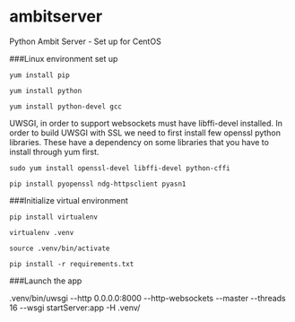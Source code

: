 # ambitserver
Python Ambit Server - Set up for CentOS 

###Linux environment set up

`yum install pip`

`yum install python`

`yum install python-devel gcc`

UWSGI, in order to support websockets must have libffi-devel installed. In order to build UWSGI with SSL we need to first install few openssl python libraries. These have a dependency on some libraries that you have to install through yum first.  

`sudo yum install openssl-devel libffi-devel python-cffi`

`pip install pyopenssl ndg-httpsclient pyasn1`

###Initialize virtual environment

`pip install virtualenv`

`virtualenv .venv`

`source .venv/bin/activate`

`pip install -r requirements.txt`

###Launch the app

.venv/bin/uwsgi --http 0.0.0.0:8000 --http-websockets --master  --threads 16 --wsgi startServer:app -H .venv/


